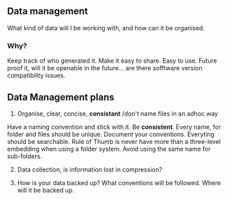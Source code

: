## Data management

What kind of data will I be working with, and how can it be organised.

### Why?

Keep track of who generated it. Make it easy to share. Easy to use. Future proof it, will it be openable in the future... are there sofftware version compatibility issues.

## Data Management plans

1. Organise, clear, concise, **consistant** /don't name files in an adhoc way

Have a naming convention and stick with it. Be **consistent**. Every name, for folder and files should be unique. Document your conventions. 
Everyting should be searchable. Rule of Thumb is never have more than a three-level embedding when using a folder system. Avoid using the same name for sub-folders.

2. Data collection, is information lost in compression? 

3. How is your data backed up? What conventions will be followed. Where will it be backed up.
